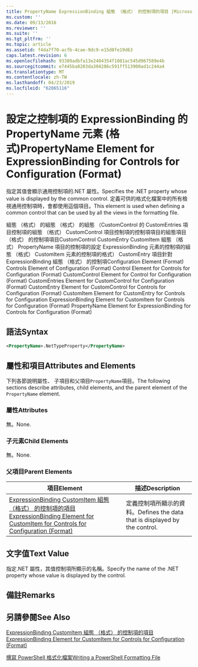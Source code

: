 ```yaml
---
title: PropertyName ExpressionBinding 組態 （格式） 的控制項的項目 |Microsoft Docs
ms.custom: ''
ms.date: 09/13/2016
ms.reviewer: ''
ms.suite: ''
ms.tgt_pltfrm: ''
ms.topic: article
ms.assetid: f4da7f70-acfb-4cae-9dc9-e15d8fe19d63
caps.latest.revision: 6
ms.openlocfilehash: 93389adbfa13e2404354f1081ac545d967589e4b
ms.sourcegitcommit: e7445ba8203da304286c591ff513900ad1c244a4
ms.translationtype: MT
ms.contentlocale: zh-TW
ms.lasthandoff: 04/23/2019
ms.locfileid: "62065116"
---
```

# <a name="propertyname-element-for-expressionbinding-for-controls-for-configuration-format"></a><span data-ttu-id="a239e-102">設定之控制項的 ExpressionBinding 的 PropertyName 元素 (格式)</span><span class="sxs-lookup"><span data-stu-id="a239e-102">PropertyName Element for ExpressionBinding for Controls for Configuration (Format)</span></span>

<span data-ttu-id="a239e-103">指定其值會顯示通用控制項的.NET 屬性。</span><span class="sxs-lookup"><span data-stu-id="a239e-103">Specifies the .NET property whose value is displayed by the common control.</span></span> <span data-ttu-id="a239e-104">定義可供的格式化檔案中的所有檢視通用控制項時，會都使用這個項目。</span><span class="sxs-lookup"><span data-stu-id="a239e-104">This element is used when defining a common control that can be used by all the views in the formatting file.</span></span>

<span data-ttu-id="a239e-105">組態 （格式） 的組態 （格式） 的組態 （CustomControl 的 CustomEntries 項目控制項的組態 （格式） CustomControl 項目控制項的控制項項目的組態項目 （格式） 的控制項項目CustomControl CustomEntry CustomItem 組態 （格式） PropertyName 項目的控制項的設定 ExpressionBinding 元素的控制項的組態 （格式） CustomItem 元素的控制項的格式） CustomEntry 項目針對 ExpressionBinding 組態 （格式） 的控制項</span><span class="sxs-lookup"><span data-stu-id="a239e-105">Configuration Element (Format) Controls Element of Configuration (Format) Control Element for Controls for Configuration (Format) CustomControl Element for Control for Configuration (Format) CustomEntries Element for CustomControl for Configuration (Format) CustomEntry Element for CustomControl for Controls for Configuration (Format) CustomItem Element for CustomEntry for Controls for Configuration ExpressionBinding Element for CustomItem for Controls for Configuration (Format) PropertyName Element for ExpressionBinding for Controls for Configuration (Format)</span></span>

## <a name="syntax"></a><span data-ttu-id="a239e-106">語法</span><span class="sxs-lookup"><span data-stu-id="a239e-106">Syntax</span></span>

```xml
<PropertyName>.NetTypeProperty</PropertyName>
```

## <a name="attributes-and-elements"></a><span data-ttu-id="a239e-107">屬性和項目</span><span class="sxs-lookup"><span data-stu-id="a239e-107">Attributes and Elements</span></span>

<span data-ttu-id="a239e-108">下列各節說明屬性、 子項目和父項目`PropertyName`項目。</span><span class="sxs-lookup"><span data-stu-id="a239e-108">The following sections describe attributes, child elements, and the parent element of the `PropertyName` element.</span></span>

### <a name="attributes"></a><span data-ttu-id="a239e-109">屬性</span><span class="sxs-lookup"><span data-stu-id="a239e-109">Attributes</span></span>

<span data-ttu-id="a239e-110">無。</span><span class="sxs-lookup"><span data-stu-id="a239e-110">None.</span></span>

### <a name="child-elements"></a><span data-ttu-id="a239e-111">子元素</span><span class="sxs-lookup"><span data-stu-id="a239e-111">Child Elements</span></span>

<span data-ttu-id="a239e-112">無。</span><span class="sxs-lookup"><span data-stu-id="a239e-112">None.</span></span>

### <a name="parent-elements"></a><span data-ttu-id="a239e-113">父項目</span><span class="sxs-lookup"><span data-stu-id="a239e-113">Parent Elements</span></span>

|<span data-ttu-id="a239e-114">項目</span><span class="sxs-lookup"><span data-stu-id="a239e-114">Element</span></span>|<span data-ttu-id="a239e-115">描述</span><span class="sxs-lookup"><span data-stu-id="a239e-115">Description</span></span>|
|-------------|-----------------|
|[<span data-ttu-id="a239e-116">ExpressionBinding CustomItem 組態 （格式） 的控制項的項目</span><span class="sxs-lookup"><span data-stu-id="a239e-116">ExpressionBinding Element for CustomItem for Controls for Configuration (Format)</span></span>](./expressionbinding-element-for-customitem-for-controls-for-configuration-format.md)|<span data-ttu-id="a239e-117">定義控制項所顯示的資料。</span><span class="sxs-lookup"><span data-stu-id="a239e-117">Defines the data that is displayed by the control.</span></span>|

## <a name="text-value"></a><span data-ttu-id="a239e-118">文字值</span><span class="sxs-lookup"><span data-stu-id="a239e-118">Text Value</span></span>

<span data-ttu-id="a239e-119">指定.NET 屬性，其值控制項所顯示的名稱。</span><span class="sxs-lookup"><span data-stu-id="a239e-119">Specify the name of the .NET property whose value is displayed by the control.</span></span>

## <a name="remarks"></a><span data-ttu-id="a239e-120">備註</span><span class="sxs-lookup"><span data-stu-id="a239e-120">Remarks</span></span>

## <a name="see-also"></a><span data-ttu-id="a239e-121">另請參閱</span><span class="sxs-lookup"><span data-stu-id="a239e-121">See Also</span></span>

[<span data-ttu-id="a239e-122">ExpressionBinding CustomItem 組態 （格式） 的控制項的項目</span><span class="sxs-lookup"><span data-stu-id="a239e-122">ExpressionBinding Element for CustomItem for Controls for Configuration (Format)</span></span>](./expressionbinding-element-for-customitem-for-controls-for-configuration-format.md)

[<span data-ttu-id="a239e-123">撰寫 PowerShell 格式化檔案</span><span class="sxs-lookup"><span data-stu-id="a239e-123">Writing a PowerShell Formatting File</span></span>](./writing-a-powershell-formatting-file.md)
